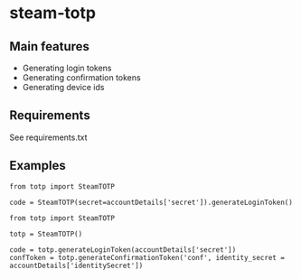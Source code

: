 # steam-totp



## Main features
- Generating login tokens
- Generating confirmation tokens
- Generating device ids

## Requirements
See requirements.txt
 

## Examples
```
from totp import SteamTOTP

code = SteamTOTP(secret=accountDetails['secret']).generateLoginToken()
```

```
from totp import SteamTOTP

totp = SteamTOTP()

code = totp.generateLoginToken(accountDetails['secret'])
confToken = totp.generateConfirmationToken('conf', identity_secret = accountDetails['identitySecret'])
```
